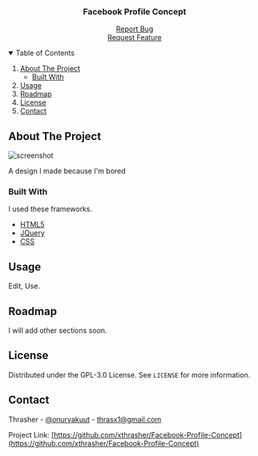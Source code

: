 
<!-- PROJECT LOGO -->
<br />
<p align="center">


  <h3 align="center">Facebook Profile Concept</h3>

  <p align="center">
    <a href="https://github.com/xthrasher/Facebook-Profile-Concept/issues">Report Bug</a>
    <br >
    <a href="https://github.com/xthrasher/Facebook-Profile-Concept/issues">Request Feature</a>
  </p>
</p>



<!-- TABLE OF CONTENTS -->
<details open="open">
  <summary>Table of Contents</summary>
  <ol>
    <li>
      <a href="#about-the-project">About The Project</a>
      <ul>
        <li><a href="#built-with">Built With</a></li>
      </ul>
    </li>
    <li><a href="#usage">Usage</a></li>
    <li><a href="#roadmap">Roadmap</a></li>
    <li><a href="#license">License</a></li>
    <li><a href="#contact">Contact</a></li>
  </ol>
</details>



<!-- ABOUT THE PROJECT -->
## About The Project

![screenshot](https://i.imgur.com/TJtzOtz.png)

A design I made because I'm bored

### Built With

I used these frameworks.
* [HTML5](https://developer.mozilla.org/en/docs/Web/HTML/HTML5)
* [JQuery](https://jquery.com)
* [CSS](https://www.w3.org/Style/CSS/Overview.en.html)
## Usage

Edit, Use.




<!-- ROADMAP -->
## Roadmap

I will add other sections soon.

<!-- LICENSE -->
## License

Distributed under the GPL-3.0 License. See `LICENSE` for more information.



<!-- CONTACT -->
## Contact

Thrasher - [@onuryakuut](https://twitter.com/onuryakuut) - thrasx1@gmail.com

Project Link: [https://github.com/xthrasher/Facebook-Profile-Concept](https://github.com/xthrasher/Facebook-Profile-Concept)
